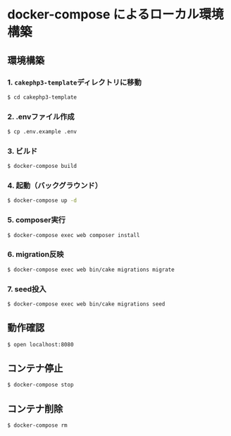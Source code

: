 # docker-compose によるローカル環境構築

## 環境構築
### 1. `cakephp3-template`ディレクトリに移動

```bash
$ cd cakephp3-template
```

### 2. .envファイル作成
```bash
$ cp .env.example .env
```

### 3. ビルド

```bash
$ docker-compose build
```

### 4. 起動（バックグラウンド）

```bash
$ docker-compose up -d
```

### 5. composer実行

```bash
$ docker-compose exec web composer install
```

### 6. migration反映
```bash
$ docker-compose exec web bin/cake migrations migrate
```

### 7. seed投入
```bash
$ docker-compose exec web bin/cake migrations seed
```

## 動作確認

```bash
$ open localhost:8080
```

## コンテナ停止
```bash
$ docker-compose stop
```

## コンテナ削除
```bash
$ docker-compose rm
```
